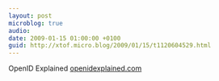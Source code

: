 ```yaml
---
layout: post
microblog: true
audio: 
date: 2009-01-15 01:00:00 +0100
guid: http://xtof.micro.blog/2009/01/15/t1120604529.html
---
```

OpenID Explained [openidexplained.com](http://openidexplained.com/)
